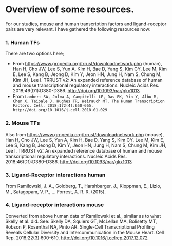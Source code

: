 


# Overview of some resources.

For our studies, mouse and human transcription factors and ligand-receptor pairs are very relevant.
I have gathered the following resources now:
### 1. Human TFs

There are two options here;

- From https://www.grnpedia.org/trrust/downloadnetwork.php (human), Han H, Cho JW, Lee S, Yun A, Kim H, Bae D, Yang S, Kim CY, Lee M, Kim E, Lee S, Kang B, Jeong D, Kim Y, Jeon HN, Jung H, Nam S, Chung M, Kim JH, Lee I. TRRUST v2: An expanded reference database of human and mouse transcriptional regulatory interactions. Nucleic Acids Res. 2018;46(D1):D380-D386. http://doi.org/10.1093/nar/gkx1013
- From `Lambert SA, Jolma A, Campitelli LF, Das PK, Yin Y, Albu M, Chen X, Taipale J, Hughes TR, Weirauch MT. The Human Transcription Factors. Cell. 2018;172(4):650-665. http://doi.org/10.1016/j.cell.2018.01.029`

### 2. Mouse TFs

Also from https://www.grnpedia.org/trrust/downloadnetwork.php (mouse), Han H, Cho JW, Lee S, Yun A, Kim H, Bae D, Yang S, Kim CY, Lee M, Kim E, Lee S, Kang B, Jeong D, Kim Y, Jeon HN, Jung H, Nam S, Chung M, Kim JH, Lee I. TRRUST v2: An expanded reference database of human and mouse transcriptional regulatory interactions. Nucleic Acids Res. 2018;46(D1):D380-D386. http://doi.org/10.1093/nar/gkx1013

### 3. Ligand-Receptor interactions human

From Ramilowski, J. A., Goldberg, T., Harshbarger, J., Kloppman, E., Lizio, M., Satagopam, V. P., … Forrest, A. R. R. (2015). 

### 4. Ligand-receptor interactions mouse

Converted from above human data of Ramilowski et al., similar as to what Skelly et al. did. See: Skelly DA, Squiers GT, McLellan MA, Bolisetty MT, Robson P, Rosenthal NA, Pinto AR. Single-Cell Transcriptional Profiling Reveals Cellular Diversity and Intercommunication in the Mouse Heart. Cell Rep. 2018;22(3):600-610. http://doi.org/10.1016/j.celrep.2017.12.072


